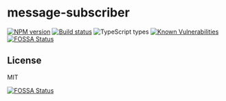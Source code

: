 # message-subscriber

[![NPM version][npm-image]][npm-url]
[![Build status][ci-image]][ci-url]
![TypeScript types][typescript-image]
[![Known Vulnerabilities][snyk-image]][snyk-url]
[![FOSSA Status][fossa-badge-image]][fossa-badge-url]


## License

MIT

[![FOSSA Status][fossa-large-image]][fossa-large-url]


[ci-image]: https://github.com/swarthy/redis-semaphore/actions/workflows/branches.yml/badge.svg
[ci-url]: https://github.com/swarthy/redis-semaphore/actions/workflows/branches.yml
[npm-image]: https://img.shields.io/npm/v/message-subscriber.svg?style=flat-square
[npm-url]: https://npmjs.org/package/message-subscriber
[fossa-badge-image]: https://app.fossa.com/api/projects/custom%2B33191%2Fgit%40github.com%3ACamiloAvelar%2Fmessage-subscriber.git.svg?type=shield
[fossa-badge-url]: https://app.fossa.com/projects/custom%2B33191%2Fgit%40github.com%3ACamiloAvelar%2Fmessage-subscriber.git?ref=badge_shield
[fossa-large-image]: https://app.fossa.com/api/projects/custom%2B33191%2Fgit%40github.com%3ACamiloAvelar%2Fmessage-subscriber.git.svg?type=large
[fossa-large-url]: https://app.fossa.com/projects/custom%2B33191%2Fgit%40github.com%3ACamiloAvelar%2Fmessage-subscriber.git?ref=badge_large/
[snyk-image]: https://snyk.io/test/npm/message-subscriber/badge.svg
[snyk-url]: https://snyk.io/test/npm/message-subscriber
[typescript-image]: https://badgen.net/npm/types/tslib